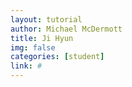 ```yaml
---
layout: tutorial
author: Michael McDermott
title: Ji Hyun
img: false
categories: [student]
link: #
---
```

